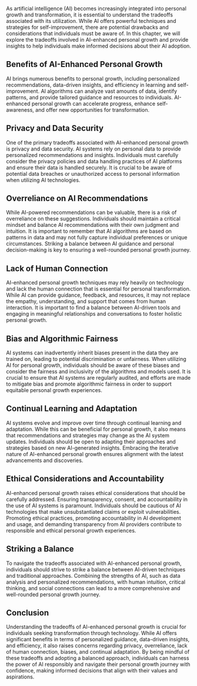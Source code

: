 
As artificial intelligence (AI) becomes increasingly integrated into personal growth and transformation, it is essential to understand the tradeoffs associated with its utilization. While AI offers powerful techniques and strategies for self-improvement, there are potential drawbacks and considerations that individuals must be aware of. In this chapter, we will explore the tradeoffs involved in AI-enhanced personal growth and provide insights to help individuals make informed decisions about their AI adoption.

## Benefits of AI-Enhanced Personal Growth

AI brings numerous benefits to personal growth, including personalized recommendations, data-driven insights, and efficiency in learning and self-improvement. AI algorithms can analyze vast amounts of data, identify patterns, and provide tailored guidance and resources to individuals. AI-enhanced personal growth can accelerate progress, enhance self-awareness, and offer new opportunities for transformation.

## Privacy and Data Security

One of the primary tradeoffs associated with AI-enhanced personal growth is privacy and data security. AI systems rely on personal data to provide personalized recommendations and insights. Individuals must carefully consider the privacy policies and data handling practices of AI platforms and ensure their data is handled securely. It is crucial to be aware of potential data breaches or unauthorized access to personal information when utilizing AI technologies.

## Overreliance on AI Recommendations

While AI-powered recommendations can be valuable, there is a risk of overreliance on these suggestions. Individuals should maintain a critical mindset and balance AI recommendations with their own judgment and intuition. It is important to remember that AI algorithms are based on patterns in data and may not fully capture individual preferences or unique circumstances. Striking a balance between AI guidance and personal decision-making is key to ensuring a well-rounded personal growth journey.

## Lack of Human Connection

AI-enhanced personal growth techniques may rely heavily on technology and lack the human connection that is essential for personal transformation. While AI can provide guidance, feedback, and resources, it may not replace the empathy, understanding, and support that comes from human interaction. It is important to find a balance between AI-driven tools and engaging in meaningful relationships and conversations to foster holistic personal growth.

## Bias and Algorithmic Fairness

AI systems can inadvertently inherit biases present in the data they are trained on, leading to potential discrimination or unfairness. When utilizing AI for personal growth, individuals should be aware of these biases and consider the fairness and inclusivity of the algorithms and models used. It is crucial to ensure that AI systems are regularly audited, and efforts are made to mitigate bias and promote algorithmic fairness in order to support equitable personal growth experiences.

## Continual Learning and Adaptation

AI systems evolve and improve over time through continual learning and adaptation. While this can be beneficial for personal growth, it also means that recommendations and strategies may change as the AI system updates. Individuals should be open to adapting their approaches and strategies based on new AI-generated insights. Embracing the iterative nature of AI-enhanced personal growth ensures alignment with the latest advancements and discoveries.

## Ethical Considerations and Accountability

AI-enhanced personal growth raises ethical considerations that should be carefully addressed. Ensuring transparency, consent, and accountability in the use of AI systems is paramount. Individuals should be cautious of AI technologies that make unsubstantiated claims or exploit vulnerabilities. Promoting ethical practices, promoting accountability in AI development and usage, and demanding transparency from AI providers contribute to responsible and ethical personal growth experiences.

## Striking a Balance

To navigate the tradeoffs associated with AI-enhanced personal growth, individuals should strive to strike a balance between AI-driven techniques and traditional approaches. Combining the strengths of AI, such as data analysis and personalized recommendations, with human intuition, critical thinking, and social connections can lead to a more comprehensive and well-rounded personal growth journey.

## Conclusion

Understanding the tradeoffs of AI-enhanced personal growth is crucial for individuals seeking transformation through technology. While AI offers significant benefits in terms of personalized guidance, data-driven insights, and efficiency, it also raises concerns regarding privacy, overreliance, lack of human connection, biases, and continual adaptation. By being mindful of these tradeoffs and adopting a balanced approach, individuals can harness the power of AI responsibly and navigate their personal growth journey with confidence, making informed decisions that align with their values and aspirations.
